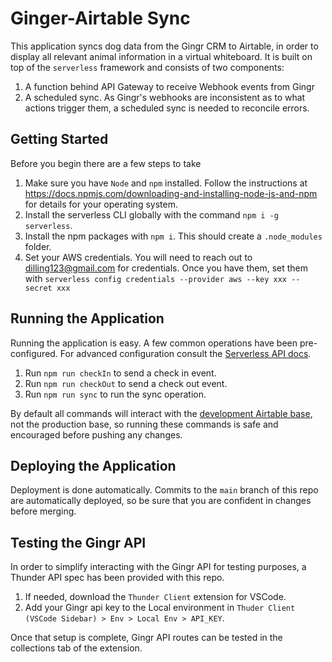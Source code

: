 # Ginger-Airtable Sync
This application syncs dog data from the Gingr CRM to Airtable, in order to display all relevant animal information in a virtual whiteboard. It is built on top of the `serverless` framework and consists of two components:

1. A function behind API Gateway to receive Webhook events from Gingr
1. A scheduled sync. As Gingr's webhooks are inconsistent as to what actions trigger them, a scheduled sync is needed to reconcile errors.

## Getting Started
Before you begin there are a few steps to take

1. Make sure you have `Node` and `npm` installed. Follow the instructions at https://docs.npmjs.com/downloading-and-installing-node-js-and-npm for details for your operating system.
1. Install the serverless CLI globally with the command `npm i -g serverless`.
1. Install the npm packages with `npm i`. This should create a `.node_modules` folder.
1. Set your AWS credentials. You will need to reach out to dilling123@gmail.com for credentials. Once you have them, set them with `serverless config credentials --provider aws --key xxx --secret xxx`


## Running the Application
Running the application is easy. A few common operations have been pre-configured. For advanced configuration consult the [Serverless API docs](https://www.serverless.com/framework/docs).

1. Run `npm run checkIn` to send a check in event.
1. Run `npm run checkOut` to send a check out event.
1. Run `npm run sync` to run the sync operation.

By default all commands will interact with the [development Airtable base](https://airtable.com/appkIVEko9VyjkIVP/tbl4s792KJxUWCmEJ/viwOyF7PhkNL4emJT?blocks=hide), not the production base, so running these commands is safe and encouraged before pushing any changes.

## Deploying the Application
Deployment is done automatically. Commits to the `main` branch of this repo are automatically deployed, so be sure that you are confident in changes before merging.

## Testing the Gingr API
In order to simplify interacting with the Gingr API for testing purposes, a Thunder API spec has been provided with this repo.

1. If needed, download the `Thunder Client` extension for VSCode.
1. Add your Gingr api key to the Local environment in `Thuder Client (VSCode Sidebar) > Env > Local Env > API_KEY`.

Once that setup is complete, Gingr API routes can be tested in the collections tab of the extension.


